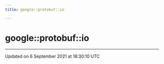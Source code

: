 ```yaml
---
title: google::protobuf::io

---
```


# google::protobuf::io








-------------------------------

Updated on  6 September 2021 at 18:30:10 UTC